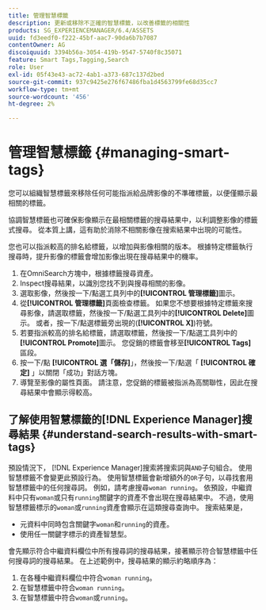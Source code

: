 ```yaml
---
title: 管理智慧標籤
description: 更新或移除不正確的智慧標籤，以改善標籤的相關性
products: SG_EXPERIENCEMANAGER/6.4/ASSETS
uuid: fd3eedf0-f222-45bf-aac7-90da6b7b7087
contentOwner: AG
discoiquuid: 3394b56a-3054-419b-9547-5740f8c35071
feature: Smart Tags,Tagging,Search
role: User
exl-id: 05f43e43-ac72-4ab1-a373-687c137d2bed
source-git-commit: 937c9425e276f67486fba1d4563799fe68d35cc7
workflow-type: tm+mt
source-wordcount: '456'
ht-degree: 2%

---
```


# 管理智慧標籤 {#managing-smart-tags}

您可以組織智慧標籤來移除任何可能指派給品牌影像的不準確標籤，以便僅顯示最相關的標籤。

協調智慧標籤也可確保影像顯示在最相關標籤的搜尋結果中，以利調整影像的標籤式搜尋。 從本質上講，這有助於消除不相關影像在搜索結果中出現的可能性。

您也可以指派較高的排名給標籤，以增加與影像相關的版本。 根據特定標籤執行搜尋時，提升影像的標籤會增加影像出現在搜尋結果中的機率。

1. 在OmniSearch方塊中，根據標籤搜尋資產。
1. Inspect搜尋結果，以識別您找不到與搜尋相關的影像。
1. 選取影像，然後按一下/點選工具列中的&#x200B;**[!UICONTROL 管理標籤]**&#x200B;圖示。
1. 從&#x200B;**[!UICONTROL 管理標籤]**&#x200B;頁面檢查標籤。 如果您不想要根據特定標籤來搜尋影像，請選取標籤，然後按一下/點選工具列中的&#x200B;**[!UICONTROL Delete]**&#x200B;圖示。 或者，按一下/點選標籤旁出現的(**[!UICONTROL X]**)符號。
1. 若要指派較高的排名給標籤，請選取標籤，然後按一下/點選工具列中的&#x200B;**[!UICONTROL Promote]**&#x200B;圖示。 您促銷的標籤會移至&#x200B;**[!UICONTROL Tags]**&#x200B;區段。
1. 按一下/點 **[!UICONTROL 選「儲存]**」，然後按一下/點選「 **[!UICONTROL 確定]** 」以關閉「成功」對話方塊。
1. 導覽至影像的屬性頁面。 請注意，您促銷的標籤被指派為高關聯性，因此在搜尋結果中會顯示得較高。

## 了解使用智慧標籤的[!DNL Experience Manager]搜尋結果 {#understand-search-results-with-smart-tags}

預設情況下， [!DNL Experience Manager]搜索將搜索詞與`AND`子句組合。 使用智慧標籤不會變更此預設行為。 使用智慧標籤會新增額外的`OR`子句，以尋找套用智慧標籤中的任何搜尋詞。 例如，請考慮搜尋`woman running`。 依預設，中繼資料中只有`woman`或只有`running`關鍵字的資產不會出現在搜尋結果中。 不過，使用智慧標籤標示的`woman`或`running`資產會顯示在這類搜尋查詢中。 搜索結果是，

* 元資料中同時包含關鍵字`woman`和`running`的資產。
* 使用任一關鍵字標示的資產智慧型。

會先顯示符合中繼資料欄位中所有搜尋詞的搜尋結果，接著顯示符合智慧標籤中任何搜尋詞的搜尋結果。 在上述範例中，搜尋結果的顯示約略順序為：

1. 在各種中繼資料欄位中符合`woman running`。
1. 在智慧標籤中符合`woman running`。
1. 在智慧標籤中符合`woman`或`running`。
